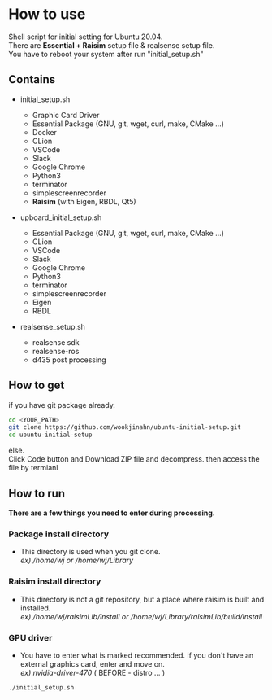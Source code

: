 # How to use  

Shell script for initial setting for Ubuntu 20.04.  
There are **Essential + Raisim** setup file & realsense setup file.  
You have to reboot your system after run "initial_setup.sh"

## Contains
- initial_setup.sh 
  + Graphic Card Driver
  + Essential Package (GNU, git, wget, curl, make, CMake ...)
  + Docker
  + CLion 
  + VSCode
  + Slack  
  + Google Chrome  
  + Python3  
  + terminator  
  + simplescreenrecorder  
  + **Raisim** (with Eigen, RBDL, Qt5)

- upboard_initial_setup.sh 
  + Essential Package (GNU, git, wget, curl, make, CMake ...)
  + CLion  
  + VSCode
  + Slack  
  + Google Chrome  
  + Python3  
  + terminator  
  + simplescreenrecorder  
  + Eigen
  + RBDL
  
  
- realsense_setup.sh  
  + realsense sdk  
  + realsense-ros  
  + d435 post processing  

## How to get  
if you have git package already.  

```bash
cd <YOUR_PATH>
git clone https://github.com/wookjinahn/ubuntu-initial-setup.git
cd ubuntu-initial-setup
```

else.  
Click Code button and Download ZIP file and decompress. 
then access the file by termianl  


## How to run  

**There are a few things you need to enter during processing.**

### Package install directory
- This directory is used when you git clone.      
  _ex) /home/wj or /home/wj/Library_
### Raisim install directory
- This directory is not a git repository, but a place where raisim is built and installed.   
  _ex) /home/wj/raisimLib/install or /home/wj/Library/raisimLib/build/install_
### GPU driver
- You have to enter what is marked recommended. If you don't have an external graphics card, enter and move on.   
  _ex) nvidia-driver-470_ ( BEFORE - distro ... )   

```bash
./initial_setup.sh
```
